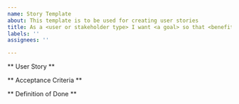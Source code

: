 ```yaml
---
name: Story Template
about: This template is to be used for creating user stories
title: As a <user or stakeholder type> I want <a goal> so that <benefit>
labels: ''
assignees: ''

---
```


** User Story **

** Acceptance Criteria **

** Definition of Done **
